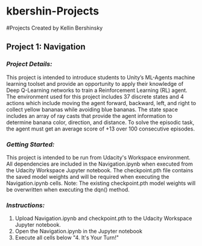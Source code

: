 # kbershin-Projects
#Projects Created by Kellin Bershinsky

## **Project 1: Navigation**
### *Project Details:*
This project is intended to introduce students to Unity’s ML-Agents machine learning toolset and provide an opportunity to apply their knowledge of Deep Q-Learning networks to train a Reinforcement Learning (RL) agent.  The environment used for this project includes 37 discrete states and 4 actions which include moving the agent forward, backward, left, and right to collect yellow bananas while avoiding blue bananas.  The state space includes an array of ray casts that provide the agent information to determine banana color, direction, and distance. To solve the episodic task, the agent must get an average score of +13 over 100 consecutive episodes.

### *Getting Started:*
This project is intended to be run from Udacity's Workspace environment.  All dependencies are included in the Navigation.ipynb when executed from the Udacity Workspace Jupyter notebook.  The checkpoint.pth file contains the saved model weights and will be required when executing the Navigation.ipynb cells.  Note: The existing checkpoint.pth model weights will be overwritten when executing the dqn() method.

### *Instructions:*
1) Upload Navigation.ipynb and checkpoint.pth to the Udacity Workspace Jupyter notebook.  
2) Open the Navigation.ipynb in the Jupyter notebook
3) Execute all cells below "4. It's Your Turn!"
